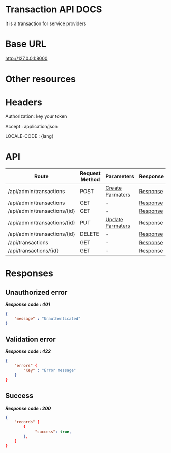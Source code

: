 # Transaction API DOCS
It is a transaction for service providers
# Base URL
http://127.0.0.1:8000

# Other resources 

 
# Headers

Authorization: key your token

Accept : application/json

LOCALE-CODE : {lang}


# API 

| Route                        | Request Method | Parameters | Response  |
| -----------                  | -----------    |----------- |---------- |
| /api/admin/transactions            | POST           |  [Create Parmaters](#Create)|[Response](#Response)|
| /api/admin/transactions | GET           |-|  [Response](#Response)         |
|/api/admin/transactions/{id}         | GET           |  - |  [Response](#Response)         |
|/api/admin/transactions/{id}        |PUT           |  [Update Parmaters](#Update)|[Response](#Response)     |
|/api/admin/transactions/{id}        |DELETE           |  -|[Response](#Response)| 
|/api/transactions        |GET           |-| [Response](#Response)|
|/api/transactions/{id}        |GET           |-|[Response](#Response)|


# <a name="Response"> </a> Responses 

## Unauthorized error

__*Response code : 401*__
```json 
{
    "message" : "Unauthenticated"
}
```

## Validation error 
__*Response code : 422*__

```json 
{
    "errors" {
        "Key" : "Error message"
    }
}
```
## Success  
__*Response code : 200*__
```json 
{
    "records" [
        {
             "success": true,
        },
    ]
}
```
